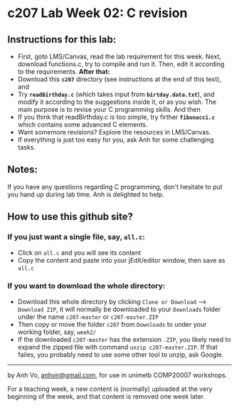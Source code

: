c207 Lab Week 02: C revision
=======
Instructions for this lab:
--------------------------
  * First, goto LMS/Canvas, read the lab requirement for this week.
Next, download functions.c, try to compile and run it. Then, edit it according to the requirements. **After that:**
  * Download this **`c207`** directory (see instructions at the end of this text), and
  * Try **`readBirthday.c`** (which takes input from **`birtday.data.txt`**), and modify it according to the suggestions inside it, or as you wish. The main purpose is to revise your C programming skills. And then
  * If you think that readBirthday.c is too simple, try firther **`fibonacci.c`** which contains some advanced C elements.
  * Want somemore revisions? Explore the resources in LMS/Canvas.
  * If everything is just too easy for you, ask Anh for some challenging tasks.

Notes:
-----------------
If you have any questions regarding C programming, don't hesitate to put you hand up during lab time. Anh is delighted to help.

How to use this github site?
----------------------------
### If you just want a single file, say, `all.c`:
  * Click on `all.c` and you will see its content 
  * Copy the content and paste into your jEdit/editor window, then save as `all.c`

### If you want to download the whole directory:
  * Download this whole directory by clicking `Clone or Download` --> `Download ZIP`, it will normally be downloaded to your `Downloads` folder under the name `c207-master` or `c207-master.ZIP`
  * Then copy or move the folder `c207` from `Downloads` to under your working folder, say, `week2/`
  * If the downloaded `c207-master` has the extension `.ZIP`, you likely need to expand the zipped file with command `unzip c207-master.ZIP`. If that failes, you probably need to use some other tool to unzip, ask Google.
 
-------------------------------------------------------------
by Anh Vo, anhvir@gmail.com, for use in unimelb COMP20007 workshops.

For a teaching week, a new content is (normally) uploaded at the very beginning of the week, and that content is removed one week later.
